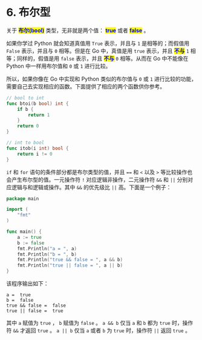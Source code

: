 # 6. 布尔型

关于 <mark style="color:blue;">**布尔(bool)**</mark> 类型，无非就是两个值： <mark style="color:blue;">**true**</mark> 或者 <mark style="color:blue;">**false**</mark> 。

如果你学过 Python 就会知道真值用 `True` 表示，并且与 `1` 是相等的；而假值用 `False` 表示，并且与 `0` 相等。但是在 Go 中，真值是用 `true` 表示，并且 <mark style="color:blue;">**不与**</mark> `1` 相等；同样的，假值是用 `false` 表示，并且 <mark style="color:blue;">**不与**</mark> `0` 相等。从而在 Go 中不能像在 Python 中一样用布尔值和 `0` 或 `1` 进行比较。

所以，如果你像在 Go 中实现和 Python 类似的布尔值与 `0` 或 `1` 进行比较的功能，需要自己去实现相应的函数。下面提供了相应的两个函数供你参考。

```go
// bool to int
func btoi(b bool) int {
    if b {
        return 1
    }
    return 0
}
```

```go
// int to bool
func itob(i int) bool { 
    return i != 0 
}
```

`if` 和 `for` 语句的条件部分都是布尔类型的值，并且 `==` 和 `<` 以及 `>` 等比较操作也会产生布尔型的值。一元操作符 `!` 对应逻辑非操作，二元操作符 `&&` 和 `||` 分别对应逻辑与和逻辑或操作。其中 `&&` 的优先级比 `||` 高。下面是一个例子：

```go
package main

import (
	"fmt"
)

func main() {
	a := true
	b := false
	fmt.Println("a = ", a)
	fmt.Println("b = ", b)
	fmt.Println("true && false = ", a && b)
	fmt.Println("true || false = ", a || b)
}
```

该程序输出如下：

```
a =  true
b =  false
true && false =  false
true || false =  true
```

其中 `a` 赋值为 `true` ， `b` 赋值为 `false` 。 `a && b` 仅当 `a` 和 `b` 都为 `true` 时，操作符 `&&` 才返回 `true` 。 `a || b` 仅当 `a` 或者 `b` 为 `true` 时，操作符 `||` 返回 `true` 。
